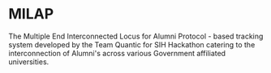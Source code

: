 # MILAP
The Multiple End Interconnected Locus for Alumni Protocol - based tracking system developed by the Team Quantic for SIH Hackathon catering to the interconnection of Alumni's across various Government affiliated universities.
